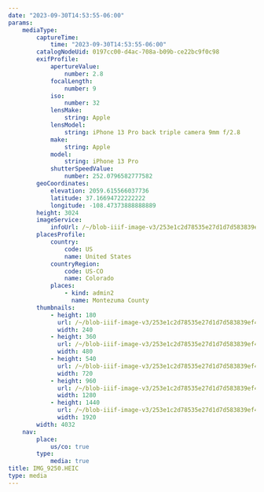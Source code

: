 ```yaml
---
date: "2023-09-30T14:53:55-06:00"
params:
    mediaType:
        captureTime:
            time: "2023-09-30T14:53:55-06:00"
        catalogNodeUid: 0197cc00-d4ac-708a-b09b-ce22bc9f0c98
        exifProfile:
            apertureValue:
                number: 2.8
            focalLength:
                number: 9
            iso:
                number: 32
            lensMake:
                string: Apple
            lensModel:
                string: iPhone 13 Pro back triple camera 9mm f/2.8
            make:
                string: Apple
            model:
                string: iPhone 13 Pro
            shutterSpeedValue:
                number: 252.0796582777582
        geoCoordinates:
            elevation: 2059.615566037736
            latitude: 37.16694722222222
            longitude: -108.47373888888889
        height: 3024
        imageService:
            infoUrl: /~/blob-iiif-image-v3/253e1c2d78535e27d1d7d583839ef487a1a8395a61d13f2d33b3f9325565653c/info.json
        placesProfile:
            country:
                code: US
                name: United States
            countryRegion:
                code: US-CO
                name: Colorado
            places:
                - kind: admin2
                  name: Montezuma County
        thumbnails:
            - height: 180
              url: /~/blob-iiif-image-v3/253e1c2d78535e27d1d7d583839ef487a1a8395a61d13f2d33b3f9325565653c/full/240%2C180/0/default.jpg
              width: 240
            - height: 360
              url: /~/blob-iiif-image-v3/253e1c2d78535e27d1d7d583839ef487a1a8395a61d13f2d33b3f9325565653c/full/480%2C360/0/default.jpg
              width: 480
            - height: 540
              url: /~/blob-iiif-image-v3/253e1c2d78535e27d1d7d583839ef487a1a8395a61d13f2d33b3f9325565653c/full/720%2C540/0/default.jpg
              width: 720
            - height: 960
              url: /~/blob-iiif-image-v3/253e1c2d78535e27d1d7d583839ef487a1a8395a61d13f2d33b3f9325565653c/full/1280%2C960/0/default.jpg
              width: 1280
            - height: 1440
              url: /~/blob-iiif-image-v3/253e1c2d78535e27d1d7d583839ef487a1a8395a61d13f2d33b3f9325565653c/full/1920%2C1440/0/default.jpg
              width: 1920
        width: 4032
    nav:
        place:
            us/co: true
        type:
            media: true
title: IMG_9250.HEIC
type: media
---
```

